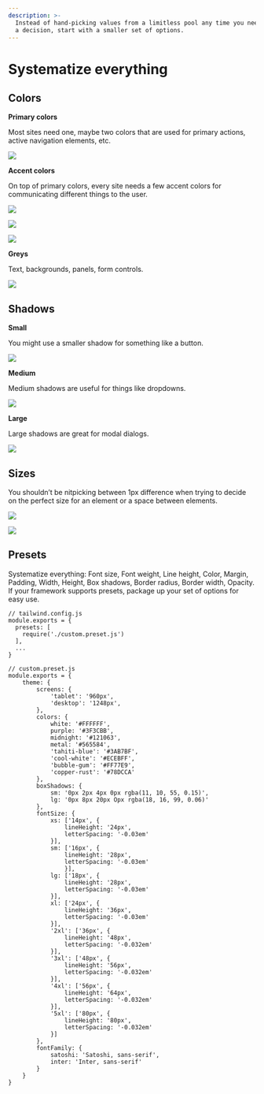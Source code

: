 ```yaml
---
description: >-
  Instead of hand-picking values from a limitless pool any time you need to make
  a decision, start with a smaller set of options.
---
```


# Systematize everything

## Colors

**Primary colors**

Most sites need one, maybe two colors that are used for primary actions, active navigation elements, etc.

![](../.gitbook/assets/primary-colors.png)

**Accent colors**

On top of primary colors, every site needs a few accent colors for communicating different things to the user.

![](../.gitbook/assets/accent3-colors.png)

![](../.gitbook/assets/accent2-colors.png)

![](../.gitbook/assets/accent1-colors.png)

**Greys**

Text, backgrounds, panels, form controls.

![](../.gitbook/assets/neutral-colors.png)

## Shadows

**Small**

You might use a smaller shadow for something like a button.

![](../.gitbook/assets/shadow-small.png)

**Medium**

Medium shadows are useful for things like dropdowns.

![](../.gitbook/assets/shadow-medium.png)

**Large**

Large shadows are great for modal dialogs.

![](../.gitbook/assets/shadow-large.png)

## Sizes

You shouldn’t be nitpicking between 1px difference when trying to decide on the perfect size for an element or a space between elements.

![](../.gitbook/assets/spacing-nosys.png)

![](../.gitbook/assets/spacing-sys.png)

## Presets

Systematize everything: Font size, Font weight, Line height, Color, Margin, Padding, Width, Height, Box shadows, Border radius, Border width, Opacity. If your framework supports presets, package up your set of options for easy use.

```
// tailwind.config.js
module.exports = {
  presets: [
    require('./custom.preset.js')
  ],
  ...
}

// custom.preset.js
module.exports = {
	theme: {
		screens: {
			'tablet': '960px',
			'desktop': '1248px',
		},
		colors: {
			white: '#FFFFFF',
			purple: '#3F3CBB',
			midnight: '#121063',
			metal: '#565584',
			'tahiti-blue': '#3AB7BF',
			'cool-white': '#ECEBFF',
			'bubble-gum': '#FF77E9',
			'copper-rust': '#78DCCA'
		},
		boxShadows: {
			sm: '0px 2px 4px 0px rgba(11, 10, 55, 0.15)',
			lg: '0px 8px 20px Opx rgba(18, 16, 99, 0.06)'
		},
		fontSize: {
			xs: ['14px', {
				lineHeight: '24px', 
				letterSpacing: '-0.03em'
			}],
			sm: ['16px', {
				lineHeight: '28px', 
				letterSpacing: '-0.03em'
				}],
			lg: ['18px', {
				lineHeight: '28px',
				letterSpacing: '-0.03em'
			}],
			xl: ['24px', {
				lineHeight: '36px',
				letterSpacing: '-0.03em'
			}],
			'2xl': ['36px', {
				lineHeight: '48px',
				letterSpacing: '-0.032em'
			}],
			'3xl': ['48px', {
				lineHeight: '56px', 
				letterSpacing: '-0.032em' 
			}],
			'4xl': ['56px', {
				lineHeight: '64px',
				letterSpacing: '-0.032em'
			}],
			'5xl': ['80px', {
				lineHeight: '80px',
				letterSpacing: '-0.032em'
			}]
		},
		fontFamily: {
			satoshi: 'Satoshi, sans-serif',
			inter: 'Inter, sans-serif'
		}
	}
}
```
